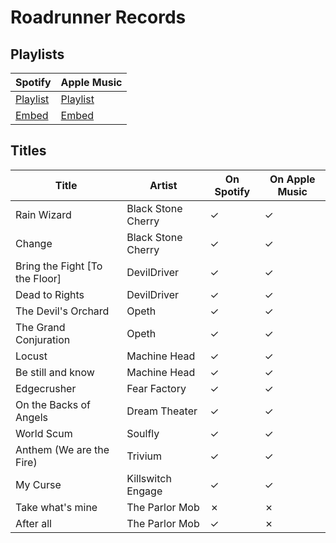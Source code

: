 # Roadrunner Records

## Playlists

| Spotify                                                                 | Apple Music                                                              |
| ----------------------------------------------------------------------- | ------------------------------------------------------------------------ |
| [Playlist](https://open.spotify.com/playlist/2ceDVb1QscQGDZhbVPkZEo)    | [Playlist](https://itunes.apple.com/de/playlist/pl.u-2xGLTLzGvDb)        |
| [Embed](https://open.spotify.com/embed/playlist/2ceDVb1QscQGDZhbVPkZEo) | [Embed](https://tools.applemusic.com/embed/v1/playlist/pl.u-2xGLTLzGvDb) |

## Titles

| Title                          | Artist             | On Spotify | On Apple Music |
| ------------------------------ | ------------------ | ---------- | -------------- |
| Rain Wizard                    | Black Stone Cherry | ✓          | ✓              |
| Change                         | Black Stone Cherry | ✓          | ✓              |
| Bring the Fight [To the Floor] | DevilDriver        | ✓          | ✓              |
| Dead to Rights                 | DevilDriver        | ✓          | ✓              |
| The Devil's Orchard            | Opeth              | ✓          | ✓              |
| The Grand Conjuration          | Opeth              | ✓          | ✓              |
| Locust                         | Machine Head       | ✓          | ✓              |
| Be still and know              | Machine Head       | ✓          | ✓              |
| Edgecrusher                    | Fear Factory       | ✓          | ✓              |
| On the Backs of Angels         | Dream Theater      | ✓          | ✓              |
| World Scum                     | Soulfly            | ✓          | ✓              |
| Anthem (We are the Fire)       | Trivium            | ✓          | ✓              |
| My Curse                       | Killswitch Engage  | ✓          | ✓              |
| Take what's mine               | The Parlor Mob     | ✗          | ✗              |
| After all                      | The Parlor Mob     | ✓          | ✗              |
